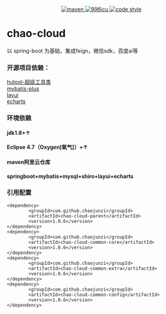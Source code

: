 <p align="center">
  <a href="https://search.maven.org/search?q=chaojunzi">
    <img alt="maven" src="https://img.shields.io/maven-central/v/com.github.chaojunzi/chao-cloud-parent.svg?style=flat-square">
  </a>

  <a href="https://github.com/996icu/996.ICU/blob/master/LICENSE">
    <img alt="996icu" src="https://img.shields.io/badge/license-NPL%20(The%20996%20Prohibited%20License)-blue.svg">
  </a>

  <a href="https://www.apache.org/licenses/LICENSE-2.0">
    <img alt="code style" src="https://img.shields.io/badge/license-Apache%202-4EB1BA.svg?style=flat-square">
  </a>
</p>

# chao-cloud
以 spring-boot 为基础，集成feign，微信sdk，百度ai等
### 开源项目依赖：  
[hutool-超级工具类](https://github.com/looly/hutool)  
[mybatis-plus](https://github.com/baomidou/mybatis-plus)  
[layui](https://github.com/sentsin/layui/)  
[echarts](https://github.com/apache/incubator-echarts)  

### 环境依赖
#### jdk1.8+↑ 
#### Eclipse 4.7（Oxygen[氧气]）+↑
#### maven阿里云仓库   
#### springboot+mybatis+mysql+shiro+layui+echarts

### 引用配置
	<dependency>
			<groupId>com.github.chaojunzi</groupId>
			<artifactId>chao-cloud-parent</artifactId>
			<version>1.0.6</version>
	</dependency>
  	<dependency>
			<groupId>com.github.chaojunzi</groupId>
			<artifactId>chao-cloud-common-core</artifactId>
			<version>1.0.6</version>
	</dependency>
  	<dependency>
			<groupId>com.github.chaojunzi</groupId>
			<artifactId>chao-cloud-common-extra</artifactId>
			<version>1.0.6</version>
	</dependency>
  	<dependency>
			<groupId>com.github.chaojunzi</groupId>
			<artifactId>chao-cloud-common-config</artifactId>
			<version>1.0.6</version>
	</dependency>
	
